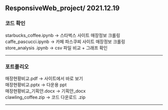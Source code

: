 ## ResponsiveWeb_project/ 2021.12.19 

### 코드 확인
starbucks_coffee.ipynb  -> 스타벅스 사이트 매장정보 크롤링   
caffe_pascucci.ipynb -> 카페 파스쿠찌 사이트 매장정보 크롤링  
store_analysis .ipynb -> csv 파일 비교 + 그래프 확인  
***
### 포트폴리오
매장현황비교.pdf -> 사이트에서 바로 보기   
매장현황비교.pptx -> 다운용 ppt   
매장현황비교_기획안.docx -> 기획안_docx   
clawling_coffee.zip -> 코드 다운로드 .zip   
***
